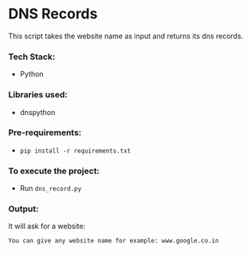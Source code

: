 # DNS Records
This script takes the website name as input and returns its dns records.

### Tech Stack:
+ Python

### Libraries used:
+ dnspython

###  Pre-requirements:
+ `pip install -r requirements.txt`

### To execute the project:
+ Run `dns_record.py`

### Output:
It will ask for a website:
```
You can give any website name for example: www.google.co.in
```
